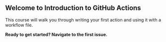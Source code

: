 ## Welcome to Introduction to GitHub Actions

This course will walk you through writing your first action and using it with a workflow file. 

**Ready to get started? Navigate to the first issue.**
